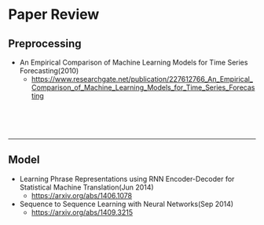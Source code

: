 # Paper Review
## Preprocessing

- An Empirical Comparison of Machine Learning Models for Time Series Forecasting(2010)
  - https://www.researchgate.net/publication/227612766_An_Empirical_Comparison_of_Machine_Learning_Models_for_Time_Series_Forecasting


<br><br><br>

---

## Model

- Learning Phrase Representations using RNN Encoder-Decoder for Statistical Machine Translation(Jun 2014)
  - https://arxiv.org/abs/1406.1078
- Sequence to Sequence Learning with Neural Networks(Sep 2014)
  - https://arxiv.org/abs/1409.3215
